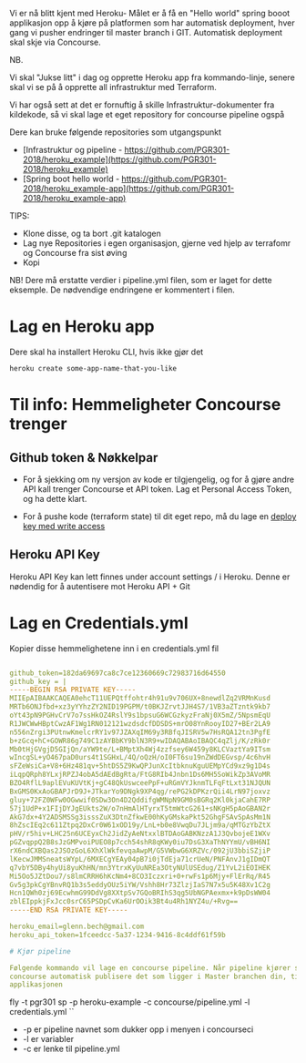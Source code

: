 Vi er nå blitt kjent med Heroku- Målet er å få en "Hello world" spring booot applikasjon opp å kjøre
på platformen som har automatisk deployment, hver gang vi pusher endringer til master branch i GIT. Automatisk deployment skal skje via Concourse.

NB.

Vi skal "Jukse litt" i dag og opprette Heroku app fra kommando-linje, senere skal vi se på å opprette all infrastruktur med Terraform.

Vi har også sett at det er fornuftig å skille Infrastruktur-dokumenter fra kildekode, så vi skal lage et eget
repository for concourse pipeline ogspå

Dere kan bruke følgende repositories som utgangspunkt

* [Infrastruktur og pipeline - https://github.com/PGR301-2018/heroku_example](https://github.com/PGR301-2018/heroku_example)  
* [Spring boot hello world - https://github.com/PGR301-2018/heroku_example-app](https://github.com/PGR301-2018/heroku_example-app)

TIPS:

* Klone disse, og ta bort .git katalogen
* Lag nye Repositories i egen organisasjon, gjerne ved hjelp av terrafomr og Concourse fra sist øving
* Kopi

 NB! Dere må erstatte verdier i pipeline.yml filen, som er laget for dette eksemple. De nødvendige endringene er kommentert i
 filen.

# Lag en Heroku app

Dere skal ha installert Heroku CLI, hvis ikke gjør det

```
heroku create some-app-name-that-you-like
```

# Til info: Hemmeligheter Concourse trenger

## Github token & Nøkkelpar

* For å sjekking om ny versjon av kode er tilgjengelig, og for å gjøre andre API kall trenger Concourse et API token. Lag et Personal Access Token, og ha dette klart.

* For å pushe kode (terraform state) til dit eget repo, må du lage en [deploy key med write access](https://developer.github.com/v3/guides/managing-deploy-keys/)

## Heroku API Key

Heroku API Key kan lett finnes under account settings / i Heroku. Denne er nødendig for å autentisere mot Heroku API + Git

# Lag en Credentials.yml

Kopier disse hemmelighetene inn i en credentials.yml fil

```yaml

github_token=182da69697ca8c7ce12360669c72983716d64550
github_key = |
-----BEGIN RSA PRIVATE KEY-----
MIIEpAIBAAKCAQEA0ehcT11UEPQtffohtr4h91u9v706UX+8newdlZq2VRMnKusd
MRTb6ONJfbd+xz3yYYhzZY2NID19PGPM/t0BKJZrvtJJH4S7/1VB3aZTzntk9kb7
oYt43pN9PGHvCrV7o7ssHkOZ4RslY9s1bpsuG6WCGzkyzFraNj0X5mZ/5NpsmEqU
R1JWCWwHBptCwzAF1Wg1RN012121wzdsdcfDDSDS+mrO08YnRooyID27+BEr2LA9
n556nZrgi3PUtnwKmelcrRY1v97JZAXqIM69y3RBfqJISRV5w7HsRQA12tn3PgfE
b+zGcq+hC+GOWR86g749C1zAYBbKY9blN3R9+wIDAQABAoIBAQC4qZlj/K/zRk0r
Mb0tHjGVgjD5GIjQn/aYW9te/L+BMptXh4Wj4zzfsey6W459y8KLCVaztYa9ITsm
wIncgSL+yO467paD0urs4t1SGHxL/4Q/oQzH/oI0FT6su19nZWdDEGvsp/4c6hvH
sFZeWsiCa+V8+6Hz481qv+5htDS5Z9KwQPJunXcItbknuKguUEMpYCd9xz9g1D4s
iLqpQRph8YLxjRPZJ4obA5dAEdBgRta/FtG8RIb4Jnbn1Ds6MH5SoWikZp3AVoMR
BZO4RflL9aplEVuKUVtKj+gC48QkUswceePpF+uRGmVYJknmTLFqFtLxt31NJQUN
BxGMS0KxAoGBAPJrD9J+JTkarYo9DNgk9XP4qg/rePG2kDPKzrQii4LrN97joxvz
gluy+72FZ0WFw0OGwwif0SDw3On4D2QddifgWMNpN9GM0sBGRq2Kl0kjaCahE7RP
57j1UdP+x1FIjDYJgEUkts2W/o7nHmAlHTyrxT5tmWtcG261+sNKgH5pAoGBAN2r
AkG7dx+4Y2ADSMSSg3isssZuX3DtnZfkwE00hKyGMskaPkt52GhgFSAvSpAsMm1N
8hZscIEq2c611Ztpq2DxCr0W61xOD19y/LnL+b0e8VwqDu7JLjm9a/qMTGzYbZtX
pHV/r5hiv+LHC25n6UCEyxCh2JidZyAeNtxxlBTDAoGABKNzzA1J3QvbojeE1WXv
pGZvqppQ2B8sJzGMPvoiPUEO8p7cch54shR8qKWy0iu7DsG3XaThNYYmU/vBH6NI
rX6ndCXBQas2JSOzGoL6XhXlWkfevqaAwpM/G5VWbwG6XRZVc/092jU3bbiSZjiP
lKecwJMMSneatsWYpL/6MXECgYEAy04pB7i0jTdEja71crUeN/PNFAnvJ1gIDmQT
q7vbY5DBy4hyUi8yuKhHN/mn3YtrxKyUuNREa3OtyNUlUSEdug/Z1YvL2iEOIHEK
Mi5Oo5JZtDou7/s8lmCRRH6hKcNm4+8CO3Iczxri+0+rwFs1p6Mjy+FlErRq/R45
Gv5g3pkCgYBnvRQ1b3s5eddyOUz5iYW/Vshh8Hr73ZlzjIaS7N7x5u5K48Xv1C2g
Hcn1QWh0zj69EcwhmG99DdVg8XXtpSv7GQoBRIhS3qg5UbNGPAexmx+k9pDsWW04
zblEIppkjFxJcc0srC65PSDpCvKa6UrOOik3Bt4u4Rh1NYZ4u/+Rvg==
-----END RSA PRIVATE KEY-----

heroku_email=glenn.bech@gmail.com
heroku_api_token=1fceedcc-5a37-1234-9416-8c4ddf61f59b

# Kjør pipeline

Følgende kommando vil lage en concourse pipeline. Når pipeline kjører så vil
concourse automatisk publisere det som ligger i Master branchen din, til heroku
applikasjonen

```
fly -t pgr301 sp  -p heroku-example -c concourse/pipeline.yml -l credentials.yml
``
* -p er pipeline navnet som dukker opp i menyen i concourseci
* -l er variabler
* -c er lenke til pipeline.yml
